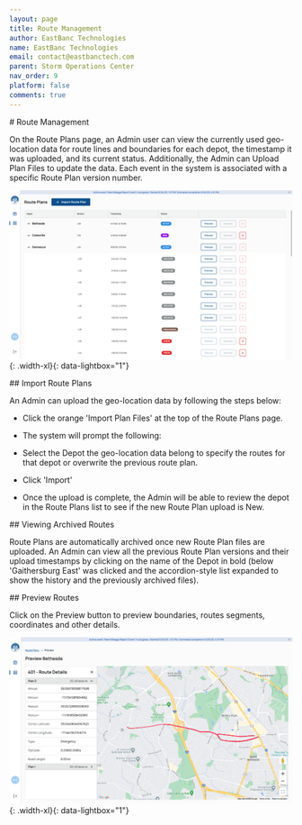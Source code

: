 ```yaml
---
layout: page
title: Route Management
author: EastBanc Technologies
name: EastBanc Technologies
email: contact@eastbanctech.com
parent: Storm Operations Center
nav_order: 9
platform: false
comments: true
---
```


<section id="Route-Management" markdown="1">
# Route Management

On the Route Plans page, an Admin user can view the currently used geo-location data for route lines and boundaries for each depot, the timestamp it was uploaded, and its current status. Additionally, the Admin can Upload Plan Files to update the data. Each event in the system is associated with a specific Route Plan version number. 

![Route Plans](/images/soc/soc-route-plans/route-plans.png){: .width-xl}{: data-lightbox="1"}

<section id="Import-Route-Plans" markdown="1">
## Import Route Plans

An Admin can upload the geo-location data by following the steps below:

* Click the orange 'Import Plan Files' at the top of the Route Plans page.
* The system will prompt the following:

* Select the Depot the geo-location data belong to specify the routes for that depot or overwrite the previous route plan.
* Click 'Import'
* Once the upload is complete, the  Admin will be able to review the depot in the Route Plans list to see if the new Route Plan upload is New.
</section>

<section id="Viewing-Archived-Routes" markdown="1">
## Viewing Archived Routes

Route Plans are automatically archived once new Route Plan files are uploaded. An Admin can view all the previous Route Plan versions and their upload timestamps by clicking on the name of the Depot in bold (below 'Gaithersburg East' was clicked and the accordion-style list expanded to show the history and the previously archived files).
</section>

<section id="Preview-Routes" markdown="1">
## Preview Routes

Click on the Preview button to preview boundaries, routes segments, coordinates and other details.

![Route Plans](/images/soc/soc-route-plans/preview-route.png){: .width-xl}{: data-lightbox="1"}

</section>

